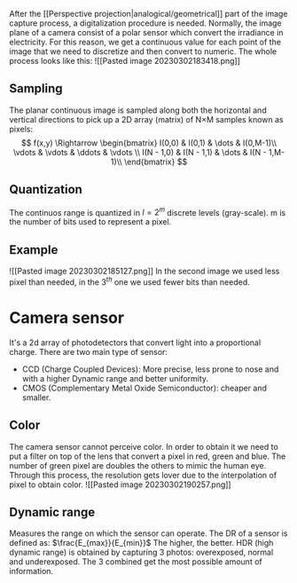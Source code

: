 After the [[Perspective projection|analogical/geometrical]] part of the image capture process, a digitalization procedure is needed.
Normally, the image plane of a camera consist of a polar sensor which convert the irradiance in electricity. For this reason, we get a continuous value for each point of the image that we need to discretize and then convert to numeric. The whole process looks like this:
![[Pasted image 20230302183418.png]]

## Sampling 
The planar continuous image is sampled along both the horizontal and vertical directions to pick up a 2D array (matrix) of N×M samples known as pixels:
$$
f(x,y) \Rightarrow 
\begin{bmatrix}
I(0,0) & I(0,1) & \dots & I(0,M-1)\\
\vdots & \vdots & \ddots & \vdots \\
I(N - 1,0) & I(N - 1,1) & \dots & I(N - 1,M-1)\\
\end{bmatrix}
$$

## Quantization

The continuos range is quantized in $l = 2^m$ discrete levels (gray-scale).
m is the number of bits used to represent a pixel.

## Example
![[Pasted image 20230302185127.png]]
In the second image we used less pixel than needed, in the $3^{th}$ one we used fewer bits than needed.

# Camera sensor

It's a 2d array of photodetectors that convert light into a proportional charge.
There are two main type of sensor:
- CCD (Charge Coupled Devices): More precise, less prone to nose and with a higher Dynamic range and better uniformity.
- CMOS (Complementary Metal Oxide Semiconductor): cheaper and smaller. 

## Color

The camera sensor cannot perceive color. In order to obtain it we need to put a filter on top of the lens that convert a pixel in red, green and blue. The number of green pixel are doubles the others to mimic the human eye. Through this process, the resolution gets lover due to the interpolation of pixel to obtain color.
![[Pasted image 20230302190257.png]]

## Dynamic range 

Measures the range on which the sensor can operate. The DR of a sensor is defined as: $\frac{E_{max}}{E_{min}}$
The higher, the better. HDR (high dynamic range) is obtained by capturing 3 photos: overexposed, normal and underexposed. The 3 combined get the most possible amount of information.